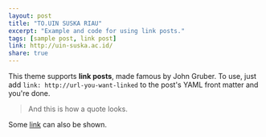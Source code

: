 ```yaml
---
layout: post
title: "TO.UIN SUSKA RIAU"
excerpt: "Example and code for using link posts."
tags: [sample post, link post]
link: http://uin-suska.ac.id/  
share: true
---
```


This theme supports **link posts**, made famous by John Gruber. To use, just add `link: http://url-you-want-linked` to the post's YAML front matter and you're done.

> And this is how a quote looks.

Some [link](http://uin-suska.ac.id/) can also be shown.
